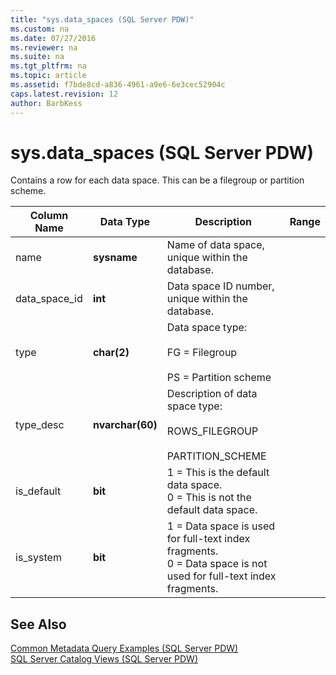 ```yaml
---
title: "sys.data_spaces (SQL Server PDW)"
ms.custom: na
ms.date: 07/27/2016
ms.reviewer: na
ms.suite: na
ms.tgt_pltfrm: na
ms.topic: article
ms.assetid: f7bde8cd-a836-4961-a9e6-6e3cec52904c
caps.latest.revision: 12
author: BarbKess
---
```

# sys.data_spaces (SQL Server PDW)
Contains a row for each data space. This can be a filegroup or partition scheme.  
  
|Column Name|Data Type|Description|Range|  
|---------------|-------------|---------------|---------|  
|name|**sysname**|Name of data space, unique within the database.||  
|data_space_id|**int**|Data space ID number, unique within the database.||  
|type|**char(2)**|Data space type:<br /><br />FG = Filegroup<br /><br />PS = Partition scheme||  
|type_desc|**nvarchar(60)**|Description of data space type:<br /><br />ROWS_FILEGROUP<br /><br />PARTITION_SCHEME||  
|is_default|**bit**|1 = This is the default data space. <br />0 = This is not the default data space.||  
|is_system|**bit**|1 = Data space is used for full-text index fragments. <br />0 = Data space is not used for full-text index fragments.||  
  
## See Also  
[Common Metadata Query Examples &#40;SQL Server PDW&#41;](../../mpp/sqlpdw/common-metadata-query-examples-sql-server-pdw.md)  
[SQL Server Catalog Views &#40;SQL Server PDW&#41;](../../mpp/sqlpdw/sql-server-catalog-views-sql-server-pdw.md)  
  
